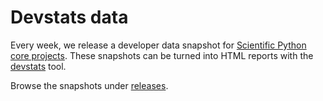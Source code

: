 # Devstats data

Every week, we release a developer data snapshot for [Scientific Python](https://scientific-python.org) [core projects](https://scientific-python.org/specs/core-projects/).
These snapshots can be turned into HTML reports with the [devstats](https://github.com/scientific-python/devstats) tool.

Browse the snapshots under [releases](https://github.com/scientific-python/devstats-data/releases).
